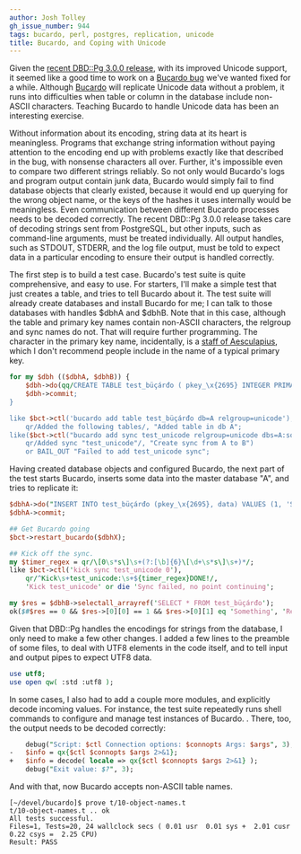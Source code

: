 ```yaml
---
author: Josh Tolley
gh_issue_number: 944
tags: bucardo, perl, postgres, replication, unicode
title: Bucardo, and Coping with Unicode
---
```




Given the [recent DBD::Pg 3.0.0 release](/blog/2014/02/19/dbdpg-utf-8-perl-postgresql), with its improved Unicode support, it seemed like a good time to work on a [Bucardo bug](https://github.com/bucardo/bucardo/issues/47) we've wanted fixed for a while. Although [Bucardo](http://www.bucardo.org) will replicate Unicode data without a problem, it runs into difficulties when table or column in the database include non-ASCII characters. Teaching Bucardo to handle Unicode data has been an interesting exercise.

Without information about its encoding, string data at its heart is meaningless. Programs that exchange string information without paying attention to the encoding end up with problems exactly like that described in the bug, with nonsense characters all over. Further, it's impossible even to compare two different strings reliably. So not only would Bucardo's logs and program output contain junk data, Bucardo would simply fail to find database objects that clearly existed, because it would end up querying for the wrong object name, or the keys of the hashes it uses internally would be meaningless. Even communication between different Bucardo processes needs to be decoded correctly. The recent DBD::Pg 3.0.0 release takes care of decoding strings sent from PostgreSQL, but other inputs, such as command-line arguments, must be treated individually. All output handles, such as STDOUT, STDERR, and the log file output, must be told to expect data in a particular encoding to ensure their output is handled correctly.

The first step is to build a test case. Bucardo's test suite is quite comprehensive, and easy to use. For starters, I'll make a simple test that just creates a table, and tries to tell Bucardo about it. The test suite will already create databases and install Bucardo for me; I can talk to those databases with handles $dbhA and $dbhB. Note that in this case, although the table and primary key names contain non-ASCII characters, the relgroup and sync names do not. That will require further programming. The character in the primary key name, incidentally, is a [staff of Aesculapius](https://en.wikipedia.org/wiki/Rod_of_Asclepius), which I don't recommend people include in the name of a typical primary key.

```perl
for my $dbh (($dbhA, $dbhB)) {
    $dbh->do(qq/CREATE TABLE test_büçárđo ( pkey_\x{2695} INTEGER PRIMARY KEY, data TEXT );/);
    $dbh->commit;
}

like $bct->ctl('bucardo add table test_büçárđo db=A relgroup=unicode'),
    qr/Added the following tables/, "Added table in db A";
like($bct->ctl("bucardo add sync test_unicode relgroup=unicode dbs=A:source,B:target"),
    qr/Added sync "test_unicode"/, "Create sync from A to B")
    or BAIL_OUT "Failed to add test_unicode sync";
```

Having created database objects and configured Bucardo, the next part of the test starts Bucardo, inserts some data into the master database "A", and tries to replicate it:

```perl
$dbhA->do("INSERT INTO test_büçárđo (pkey_\x{2695}, data) VALUES (1, 'Something')");
$dbhA->commit;

## Get Bucardo going
$bct->restart_bucardo($dbhX);

## Kick off the sync.
my $timer_regex = qr/\[0\s*s\]\s+(?:[\b]{6}\[\d+\s*s\]\s+)*/;
like $bct->ctl('kick sync test_unicode 0'),
    qr/^Kick\s+test_unicode:\s+${timer_regex}DONE!/,
    'Kick test_unicode' or die 'Sync failed, no point continuing';

my $res = $dbhB->selectall_arrayref('SELECT * FROM test_büçárđo');
ok($#$res == 0 && $res->[0][0] == 1 && $res->[0][1] eq 'Something', 'Replication worked');
```

Given that DBD::Pg handles the encodings for strings from the database, I only need to make a few other changes. I added a few lines to the preamble of some files, to deal with UTF8 elements in the code itself, and to tell input and output pipes to expect UTF8 data.

```perl
use utf8;
use open qw( :std :utf8 );
```

In some cases, I also had to add a couple more modules, and explicitly decode incoming values. For instance, the test suite repeatedly runs shell commands to configure and manage test instances of Bucardo. . There, too, the output needs to be decoded correctly:

```perl
    debug("Script: $ctl Connection options: $connopts Args: $args", 3);
-   $info = qx{$ctl $connopts $args 2>&1};
+   $info = decode( locale => qx{$ctl $connopts $args 2>&1} );
    debug("Exit value: $?", 3);
```

And with that, now Bucardo accepts non-ASCII table names.

```nohighlight
[~/devel/bucardo]$ prove t/10-object-names.t 
t/10-object-names.t .. ok     
All tests successful.
Files=1, Tests=20, 24 wallclock secs ( 0.01 usr  0.01 sys +  2.01 cusr  0.22 csys =  2.25 CPU)
Result: PASS
```

